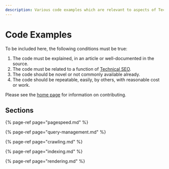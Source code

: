 ```yaml
---
description: Various code examples which are relevant to aspects of Technical SEO.
---
```


# Code Examples

To be included here, the following conditions must be true:

1. The code must be explained, in an article or well-documented in the source.
2. The code must be related to a function of [Technical SEO](../../technical-seo/overview/learning-center/1.-what-is-technical-seo.md).
3. The code should be novel or not commonly available already.
4. The code should be repeatable, easily, by others, with reasonable cost or work.

Please see the [home page](../../#contributing) for information on contributing.

## Sections

{% page-ref page="pagespeed.md" %}

{% page-ref page="query-management.md" %}

{% page-ref page="crawling.md" %}

{% page-ref page="indexing.md" %}

{% page-ref page="rendering.md" %}



